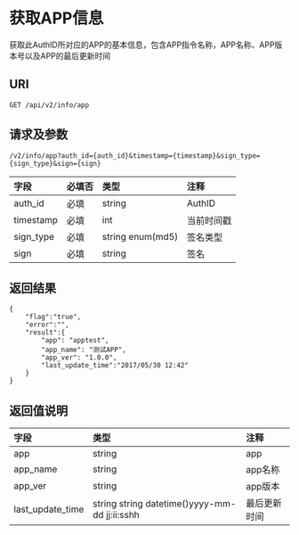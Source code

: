 # 获取APP信息

获取此AuthID所对应的APP的基本信息，包含APP指令名称，APP名称、APP版本号以及APP的最后更新时间

## URI

```
GET /api/v2/info/app
```

## 请求及参数

```
/v2/info/app?auth_id={auth_id}&timestamp={timestamp}&sign_type={sign_type}&sign={sign}
```

| **字段** | **必填否** | **类型** | **注释** |
| :--- | :--- | :--- | :--- |
| auth\_id | 必填 | string | AuthID |
| timestamp | 必填 | int | 当前时间戳 |
| sign\_type | 必填 | string enum\(md5\) | 签名类型 |
| sign | 必填 | string | 签名 |

## 返回结果

```
{
    "flag":"true",
    "error":"",
    "result":{
        "app": "apptest",
        "app_name": "测试APP",
        "app_ver": "1.0.0",
        "last_update_time":"2017/05/30 12:42"
    }
}
```

## 返回值说明

| **字段** | **类型** | **注释** |
| :--- | :--- | :--- |
| app | string | app |
| app\_name | string | app名称 |
| app\_ver | string | app版本 |
| last\_update\_time | string string datetime\(\)yyyy-mm-dd jj:ii:sshh | 最后更新时间 |



